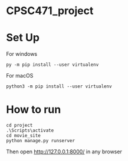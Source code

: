 # CPSC471_project

# Set Up
For windows
```
py -m pip install --user virtualenv
```
For macOS
```
python3 -m pip install --user virtualenv
```

# How to run
```
cd project
.\Scripts\activate
cd movie_site
python manage.py runserver
```
Then open http://127.0.0.1:8000/ in any browser
